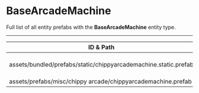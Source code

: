 # BaseArcadeMachine
Full list of all <Badge type="warning" text="2"/> entity prefabs with the **BaseArcadeMachine** entity type.

---
| ID & Path |
| --- |
| <Badge type="tip" text="1418740895"/> <br> assets/bundled/prefabs/static/chippyarcademachine.static.prefab |
| <Badge type="tip" text="4267988016"/> <br> assets/prefabs/misc/chippy arcade/chippyarcademachine.prefab |
